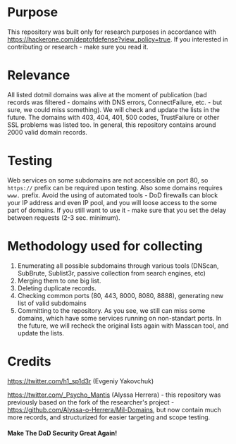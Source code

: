 # Purpose
This repository was built only for research purposes in accordance with https://hackerone.com/deptofdefense?view_policy=true.
If you interested in contributing or research - make sure you read it.

# Relevance
All listed dotmil domains was alive at the moment of publication (bad records was filtered - domains with DNS errors, ConnectFailure, etc. - but sure, we could miss something). We will check and update the lists in the future.
The domains with 403, 404, 401, 500 codes, TrustFailure or other SSL problems was listed too. In general, this repository contains around 2000 valid domain records.

# Testing
Web services on some subdomains are not accessible on port 80, so `https://` prefix can be required upon testing. Also some domains requires `www.` prefix. Avoid the using of automated tools - DoD firewalls can block your IP address and even IP pool, and you will loose access to the some part of domains. If you still want to use it - make sure that you set the delay between requests (2-3 sec. minimum).

# Methodology used for collecting
1) Enumerating all possible subdomains through various tools (DNScan, SubBrute, Sublist3r, passive collection from search engines, etc)
2) Merging them to one big list.
3) Deleting duplicate records.
4) Checking common ports (80, 443, 8000, 8080, 8888), generating new list of valid subdomains
5) Committing to the repository.
As you see, we still can miss some domains, which have some services running on non-standart ports. In the future, we will recheck the original lists again with Masscan tool, and update the lists.


# Credits
https://twitter.com/h1_sp1d3r (Evgeniy Yakovchuk)

https://twitter.com/_Psycho_Mantis (Alyssa Herrera) - this repository was previously based on the fork of the researcher's project - https://github.com/Alyssa-o-Herrera/Mil-Domains, but now contain much more records, and structurized for easier targeting and scope testing.

#### Make The DoD Security Great Again!
